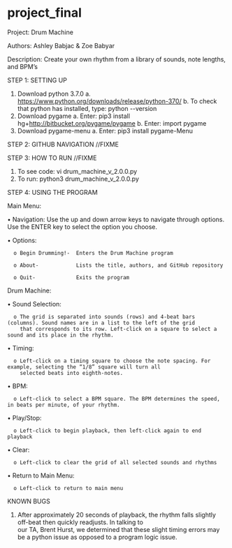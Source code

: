 # project_final
Project: Drum Machine

Authors: Ashley Babjac & Zoe Babyar

Description: Create your own rhythm from a library of sounds, note lengths, and BPM’s


STEP 1: SETTING UP
1.	Download python 3.7.0
  a.  https://www.python.org/downloads/release/python-370/
  b.	To check that python has installed, type: python --version
2.	Download pygame
  a.	Enter: pip3 install hg+http://bitbucket.org/pygame/pygame
  b.	Enter: import pygame
3.	Download pygame-menu
  a.	Enter: pip3 install pygame-Menu





STEP 2: GITHUB NAVIGATION //FIXME


STEP 3: HOW TO RUN	//FIXME
  1.	To see code: vi drum_machine_v_2.0.0.py
  2.	To run: python3 drum_machine_v_2.0.0.py





STEP 4: USING THE PROGRAM

Main Menu:
  
  •	Navigation: Use the up and down arrow keys to navigate through options. Use the ENTER key to select the option you choose. 
  
  •	Options:
      
      o	Begin Drumming!-  Enters the Drum Machine program
      
      o	About-            Lists the title, authors, and GitHub repository
      
      o	Quit-             Exits the program
      
Drum Machine:
  
  •	Sound Selection: 
      
      o	The grid is separated into sounds (rows) and 4-beat bars (columns). Sound names are in a list to the left of the grid
        that corresponds to its row. Left-click on a square to select a sound and its place in the rhythm. 
  
  •	Timing: 
      
      o	Left-click on a timing square to choose the note spacing. For example, selecting the “1/8” square will turn all      
        selected beats into eighth-notes. 
  
  •	BPM: 
      
      o	Left-click to select a BPM square. The BPM determines the speed, in beats per minute, of your rhythm. 
  
  •	Play/Stop: 
      
      o	Left-click to begin playback, then left-click again to end playback
  
  •	Clear: 
      
      o	Left-click to clear the grid of all selected sounds and rhythms
  
  •	Return to Main Menu: 
      
      o	Left-click to return to main menu




KNOWN BUGS
  1.	After approximately 20 seconds of playback, the rhythm falls slightly off-beat then quickly readjusts. In talking to    
      our TA, Brent Hurst, we determined that these slight timing errors may be a python issue as opposed to a program logic 
      issue. 
  

